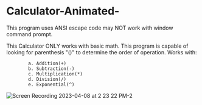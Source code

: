 # Calculator-Animated-
This program uses ANSI escape code may NOT work with window command prompt.

This Calculator ONLY works with basic math.
This program is capable of looking for parenthesis "()" to determine the order of operation.
Works with:

            a. Addition(+)
            b. Subtraction(-)
            c. Multiplication(*)
            d. Division(/)
            e. Exponential(^)

![Screen Recording 2023-04-08 at 2 23 22 PM-2](https://user-images.githubusercontent.com/95335912/230744688-93f55433-e8a9-435b-bf40-218a91ae5f9f.gif)




